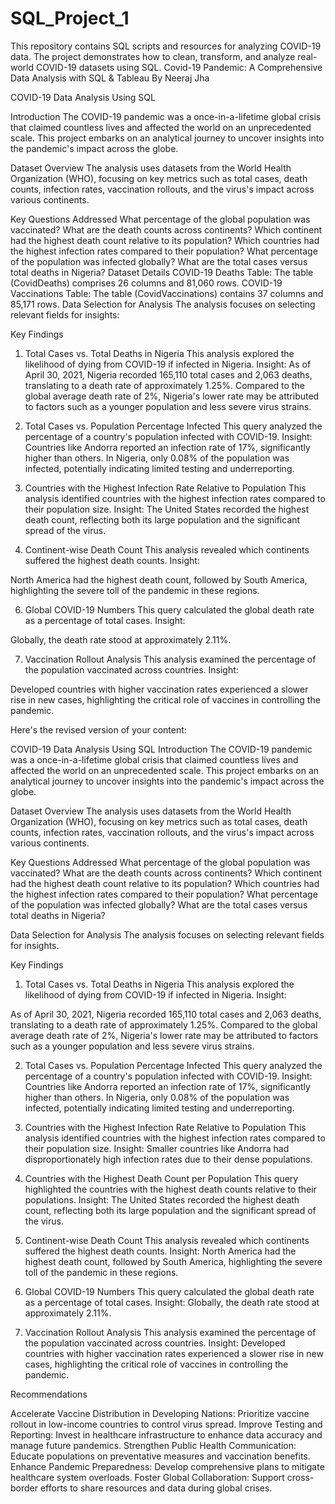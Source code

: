 # SQL_Project_1
This repository contains SQL scripts and resources for analyzing COVID-19 data. The project demonstrates how to clean, transform, and analyze real-world COVID-19 datasets using SQL.
Covid-19 Pandemic: A Comprehensive Data Analysis with SQL & Tableau
By Neeraj Jha

COVID-19 Data Analysis Using SQL

Introduction
The COVID-19 pandemic was a once-in-a-lifetime global crisis that claimed countless lives and affected the world on an unprecedented scale. This project embarks on an analytical journey to uncover insights into the pandemic's impact across the globe.

Dataset Overview
The analysis uses datasets from the World Health Organization (WHO), focusing on key metrics such as total cases, death counts, infection rates, vaccination rollouts, and the virus's impact across various continents.

Key Questions Addressed
What percentage of the global population was vaccinated?
What are the death counts across continents?
Which continent had the highest death count relative to its population?
Which countries had the highest infection rates compared to their population?
What percentage of the population was infected globally?
What are the total cases versus total deaths in Nigeria?
Dataset Details
COVID-19 Deaths Table: The table (CovidDeaths) comprises 26 columns and 81,060 rows.
COVID-19 Vaccinations Table: The table (CovidVaccinations) contains 37 columns and 85,171 rows.
Data Selection for Analysis
The analysis focuses on selecting relevant fields for insights:


Key Findings
1. Total Cases vs. Total Deaths in Nigeria
This analysis explored the likelihood of dying from COVID-19 if infected in Nigeria.
Insight:
As of April 30, 2021, Nigeria recorded 165,110 total cases and 2,063 deaths, translating to a death rate of approximately 1.25%.
Compared to the global average death rate of 2%, Nigeria's lower rate may be attributed to factors such as a younger population and less severe virus strains.

2. Total Cases vs. Population Percentage Infected
This query analyzed the percentage of a country's population infected with COVID-19.
Insight:
Countries like Andorra reported an infection rate of 17%, significantly higher than others.
In Nigeria, only 0.08% of the population was infected, potentially indicating limited testing and underreporting.


4. Countries with the Highest Infection Rate Relative to Population
This analysis identified countries with the highest infection rates compared to their population size.
Insight:
The United States recorded the highest death count, reflecting both its large population and the significant spread of the virus.


5. Continent-wise Death Count
This analysis revealed which continents suffered the highest death counts.
Insight:

North America had the highest death count, followed by South America, highlighting the severe toll of the pandemic in these regions.


6. Global COVID-19 Numbers
This query calculated the global death rate as a percentage of total cases.
Insight:

Globally, the death rate stood at approximately 2.11%.


7. Vaccination Rollout Analysis
This analysis examined the percentage of the population vaccinated across countries.
Insight:

Developed countries with higher vaccination rates experienced a slower rise in new cases, highlighting the critical role of vaccines in controlling the pandemic.




Here's the revised version of your content:

COVID-19 Data Analysis Using SQL
Introduction
The COVID-19 pandemic was a once-in-a-lifetime global crisis that claimed countless lives and affected the world on an unprecedented scale. This project embarks on an analytical journey to uncover insights into the pandemic's impact across the globe.

Dataset Overview
The analysis uses datasets from the World Health Organization (WHO), focusing on key metrics such as total cases, death counts, infection rates, vaccination rollouts, and the virus's impact across various continents.

Key Questions Addressed
What percentage of the global population was vaccinated?
What are the death counts across continents?
Which continent had the highest death count relative to its population?
Which countries had the highest infection rates compared to their population?
What percentage of the population was infected globally?
What are the total cases versus total deaths in Nigeria?

Data Selection for Analysis
The analysis focuses on selecting relevant fields for insights.

Key Findings
1. Total Cases vs. Total Deaths in Nigeria
This analysis explored the likelihood of dying from COVID-19 if infected in Nigeria.
Insight:

As of April 30, 2021, Nigeria recorded 165,110 total cases and 2,063 deaths, translating to a death rate of approximately 1.25%.
Compared to the global average death rate of 2%, Nigeria's lower rate may be attributed to factors such as a younger population and less severe virus strains.

2. Total Cases vs. Population Percentage Infected
This query analyzed the percentage of a country's population infected with COVID-19.
Insight:
Countries like Andorra reported an infection rate of 17%, significantly higher than others.
In Nigeria, only 0.08% of the population was infected, potentially indicating limited testing and underreporting.

3. Countries with the Highest Infection Rate Relative to Population
This analysis identified countries with the highest infection rates compared to their population size.
Insight:
Smaller countries like Andorra had disproportionately high infection rates due to their dense populations.

4. Countries with the Highest Death Count per Population
This query highlighted the countries with the highest death counts relative to their populations.
Insight:
The United States recorded the highest death count, reflecting both its large population and the significant spread of the virus.

6. Continent-wise Death Count
This analysis revealed which continents suffered the highest death counts.
Insight:
North America had the highest death count, followed by South America, highlighting the severe toll of the pandemic in these regions.

6. Global COVID-19 Numbers
This query calculated the global death rate as a percentage of total cases.
Insight:
Globally, the death rate stood at approximately 2.11%.

7. Vaccination Rollout Analysis
This analysis examined the percentage of the population vaccinated across countries.
Insight:
Developed countries with higher vaccination rates experienced a slower rise in new cases, highlighting the critical role of vaccines in controlling the pandemic.


Recommendations

Accelerate Vaccine Distribution in Developing Nations: Prioritize vaccine rollout in low-income countries to control virus spread.
Improve Testing and Reporting: Invest in healthcare infrastructure to enhance data accuracy and manage future pandemics.
Strengthen Public Health Communication: Educate populations on preventative measures and vaccination benefits.
Enhance Pandemic Preparedness: Develop comprehensive plans to mitigate healthcare system overloads.
Foster Global Collaboration: Support cross-border efforts to share resources and data during global crises.

